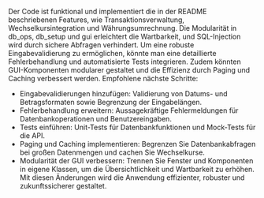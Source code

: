 Der Code ist funktional und implementiert die in der README beschriebenen Features, wie Transaktionsverwaltung, Wechselkursintegration und Währungsumrechnung. Die Modularität in db_ops, db_setup und gui erleichtert die Wartbarkeit, und SQL-Injection wird durch sichere Abfragen verhindert.
Um eine robuste Eingabevalidierung zu ermöglichen, könnte man eine detaillierte Fehlerbehandlung und automatisierte Tests integrieren. Zudem könnten GUI-Komponenten modularer gestaltet und die Effizienz durch Paging und Caching verbessert werden.
Empfohlene nächste Schritte:
- Eingabevalidierungen hinzufügen: Validierung von Datums- und Betragsformaten sowie Begrenzung der Eingabelängen.
- Fehlerbehandlung erweitern: Aussagekräftige Fehlermeldungen für Datenbankoperationen und Benutzereingaben.
- Tests einführen: Unit-Tests für Datenbankfunktionen und Mock-Tests für die API.
- Paging und Caching implementieren: Begrenzen Sie Datenbankabfragen bei großen Datenmengen und cachen Sie Wechselkurse.
- Modularität der GUI verbessern: Trennen Sie Fenster und Komponenten in eigene Klassen, um die Übersichtlichkeit und Wartbarkeit zu erhöhen.
Mit diesen Änderungen wird die Anwendung effizienter, robuster und zukunftssicherer gestaltet.